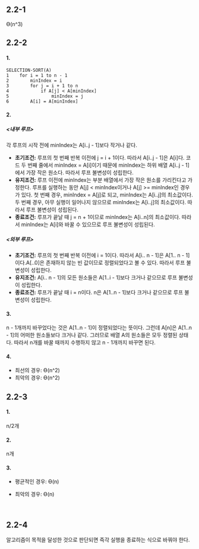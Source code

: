 ## 2.2-1

Ɵ(n^3)



## 2.2-2

#### 1.

```
SELECTION-SORT(A)
1    for i = 1 to n - 1
2        minIndex = i
3        for j = i + 1 to n
4            if A[j] < A[minIndex]
5                minIndex = j
6        A[i] = A[minIndex]
```

#### 2.

##### <내부 루프>

각 루프의 시작 전에 minIndex는 A[i..j - 1]보다 작거나 같다.

- **초기조건:** 루프의 첫 번째 반복 이전에 j = i + 1이다. 따라서 A[i..j - 1]은 A[i]다. 코드 두 번째 줄에서 minIndex = A[i]이기 때문에 minIndex는 하위 배열 A[i..j - 1]에서 가장 작은 원소다. 따라서 루프 불변성이 성립한다.
- **유지조건:** 루프 이전에 minIndex는 부분 배열에서 가장 작은 원소를 가리킨다고 가정한다. 루프를 실행하는 동안 A[j] < minIndex이거나 A[j] >= minIndex인 경우가 있다. 첫 번째 경우, minIndex = A[j]로 되고, minIndex는 A[i..j]의 최소값이다. 두 번째 경우, 아무 실행이 일어나지 않으므로 minIndex는 A[i..j]의 최소값이다. 따라서 루프 불변성이 성립된다.
- **종료조건:**  루프가 끝날 때 j = n + 1이므로 minIndex는 A[i..n]의  최소값이다. 따라서 minIndex는 A[i]와 바꿀 수 있으므로 루프 불변성이 성립된다.

##### <외부 루프>

* **초기조건:** 루프의 첫 번째 반복 이전에 i = 1이다. 따라서 A[i.. n - 1]은 A[1.. n - 1]이다.A[..0]은 존재하지 않는 빈 값이므로 정렬되었다고 볼 수 있다. 따라서 루프 불변성이 성립한다.
* **유지조건:** A[i.. n - 1]의 모든 원소들은 A[1..i - 1]보다 크거나 같으므로 루프 불변성이 성립한다.
* **종료조건:** 루프가 끝날 때 i = n이다. n은 A[1..n - 1]보다 크거나 같으므로 루프 불변성이 성립한다.

#### 3.

n - 1개까지 바꾸었다는 것은 A[1..n - 1]이 정렬되었다는 뜻이다. 그런데 A[n]은 A[1..n - 1]의 어떠한 원소들보다 크거나 같다. 그러므로 배열 A의 원소들은 모두 정렬된 상태다. 따라서 n개를 바꿀 때까지 수행하지 않고 n - 1개까지 바꾸면 된다.

#### 4.

* 최선의 경우: Ɵ(n^2)
* 최악의 경우: Ɵ(n^2)



## 2.2-3

#### 1.

n/2개

#### 2.

n개

#### 3.

* 평균적인 경우: Ɵ(n)

* 최악의 경우: Ɵ(n)

  ​

## 2.2-4

알고리즘이 목적을 달성한 것으로 판단되면 즉각 실행을 종료하는 식으로 바꿔야 한다.